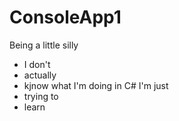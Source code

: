 # ConsoleApp1
Being a little silly

- I don't
- actually
- kjnow what I'm doing in C# I'm just
- trying to
- learn
